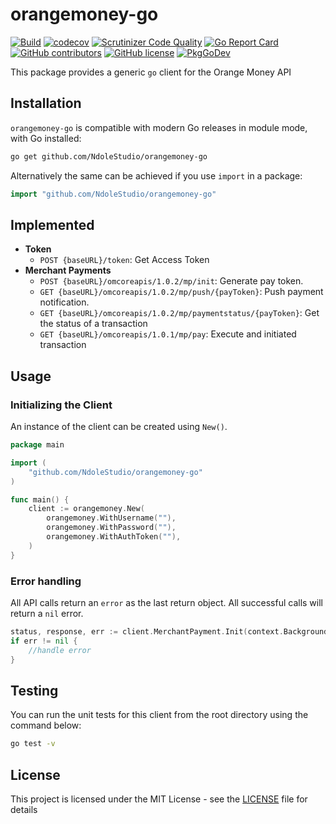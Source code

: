 # orangemoney-go

[![Build](https://github.com/NdoleStudio/orangemoney-go/actions/workflows/main.yml/badge.svg)](https://github.com/NdoleStudio/orangemoney-go/actions/workflows/main.yml)
[![codecov](https://codecov.io/gh/NdoleStudio/orangemoney-go/branch/main/graph/badge.svg)](https://codecov.io/gh/NdoleStudio/orangemoney-go)
[![Scrutinizer Code Quality](https://scrutinizer-ci.com/g/NdoleStudio/orangemoney-go/badges/quality-score.png?b=main)](https://scrutinizer-ci.com/g/NdoleStudio/orangemoney-go/?branch=main)
[![Go Report Card](https://goreportcard.com/badge/github.com/NdoleStudio/orangemoney-go)](https://goreportcard.com/report/github.com/NdoleStudio/orangemoney-go)
[![GitHub contributors](https://img.shields.io/github/contributors/NdoleStudio/orangemoney-go)](https://github.com/NdoleStudio/orangemoney-go/graphs/contributors)
[![GitHub license](https://img.shields.io/github/license/NdoleStudio/orangemoney-go?color=brightgreen)](https://github.com/NdoleStudio/orangemoney-go/blob/master/LICENSE)
[![PkgGoDev](https://pkg.go.dev/badge/github.com/NdoleStudio/orangemoney-go)](https://pkg.go.dev/github.com/NdoleStudio/orangemoney-go)


This package provides a generic `go` client for the Orange Money API

## Installation

`orangemoney-go` is compatible with modern Go releases in module mode, with Go installed:

```bash
go get github.com/NdoleStudio/orangemoney-go
```

Alternatively the same can be achieved if you use `import` in a package:

```go
import "github.com/NdoleStudio/orangemoney-go"
```


## Implemented

- **Token**
  - `POST {baseURL}/token`: Get Access Token
- **Merchant Payments**
  - `POST {baseURL}/omcoreapis/1.0.2/mp/init`: Generate pay token.
  - `GET {baseURL}/omcoreapis/1.0.2/mp/push/{payToken}`: Push payment notification.
  - `GET {baseURL}/omcoreapis/1.0.2/mp/paymentstatus/{payToken}`: Get the status of a transaction
  - `GET {baseURL}/omcoreapis/1.0.1/mp/pay`: Execute and initiated transaction

## Usage

### Initializing the Client

An instance of the client can be created using `New()`.

```go
package main

import (
    "github.com/NdoleStudio/orangemoney-go"
)

func main() {
    client := orangemoney.New(
        orangemoney.WithUsername(""),
        orangemoney.WithPassword(""),
        orangemoney.WithAuthToken(""),
    )
}
```

### Error handling

All API calls return an `error` as the last return object. All successful calls will return a `nil` error.

```go
status, response, err := client.MerchantPayment.Init(context.Background())
if err != nil {
    //handle error
}
```

## Testing

You can run the unit tests for this client from the root directory using the command below:

```bash
go test -v
```

## License

This project is licensed under the MIT License - see the [LICENSE](LICENSE) file for details
